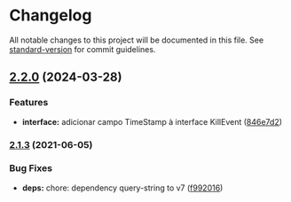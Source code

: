 # Changelog

All notable changes to this project will be documented in this file. See [standard-version](https://github.com/conventional-changelog/standard-version) for commit guidelines.

## [2.2.0](https://github.com/bassochette/albion-api/compare/v2.1.3...v2.2.0) (2024-03-28)


### Features

* **interface:** adicionar campo TimeStamp à interface KillEvent ([846e7d2](https://github.com/bassochette/albion-api/commit/846e7d2152d955ea0ce73e0dcaaec40d61311c13))

### [2.1.3](https://github.com/bassochette/albion-api/compare/v2.1.2...v2.1.3) (2021-06-05)


### Bug Fixes

* **deps:** chore: dependency query-string to v7 ([f992016](https://github.com/bassochette/albion-api/commit/f992016c00d54a4d778f08a196450724bccf214f))
